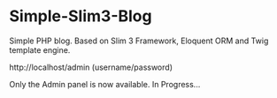 # Simple-Slim3-Blog
Simple PHP blog. Based on Slim 3 Framework, Eloquent ORM and Twig template engine.

http://localhost/admin (username/password)

Only the Admin panel is now available. In Progress...
